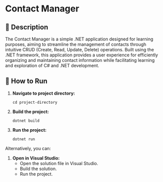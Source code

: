 # Contact Manager

## 📖  Description 

The Contact Manager is a simple .NET application designed for learning purposes, aiming to streamline the management of contacts through intuitive CRUD (Create, Read, Update, Delete) operations. 
Built using the .NET framework, this application provides a user experience for efficiently organizing and maintaining contact information while facilitating learning and exploration of C# and .NET development.


## 🔧 How to Run
1. **Navigate to project directory:**
    ```
    cd project-directory
    ```
   
2. **Build the project:**
    ```
    dotnet build
    ```

3. **Run the project:**
    ```
    dotnet run
    ```

Alternatively, you can:
   
1. **Open in Visual Studio:**
   - Open the solution file in Visual Studio.
   - Build the solution.
   - Run the project.
